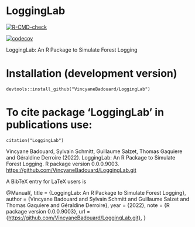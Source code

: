 # LoggingLab

[![R-CMD-check](https://github.com/VincyaneBadouard/LoggingLab/workflows/R-CMD-check/badge.svg)](https://github.com/VincyaneBadouard/LoggingLab/actions)

[![codecov](https://codecov.io/gh/VincyaneBadouard/LoggingLab/branch/master/graph/badge.svg?token=ZG0R29IKA2)](https://codecov.io/gh/VincyaneBadouard/LoggingLab)

LoggingLab: An R Package to Simulate Forest Logging  

# Installation (development version)
```
devtools::install_github("VincyaneBadouard/LoggingLab")
```
# To cite package ‘LoggingLab’ in publications use:
```
citation("LoggingLab")
```
Vincyane Badouard, Sylvain Schmitt, Guillaume Salzet, Thomas Gaquiere and Géraldine Derroire (2022).
LoggingLab: An R Package to Simulate Forest Logging. R package version 0.0.0.9003.
https://github.com/VincyaneBadouard/LoggingLab.git

A BibTeX entry for LaTeX users is

@Manual{,
title = {LoggingLab: An R Package to Simulate Forest Logging},
author = {Vincyane Badouard and Sylvain Schmitt and Guillaume Salzet and Thomas Gaquiere and Géraldine Derroire},
year = {2022},
note = {R package version 0.0.0.9003},
url = {https://github.com/VincyaneBadouard/LoggingLab.git},
}

